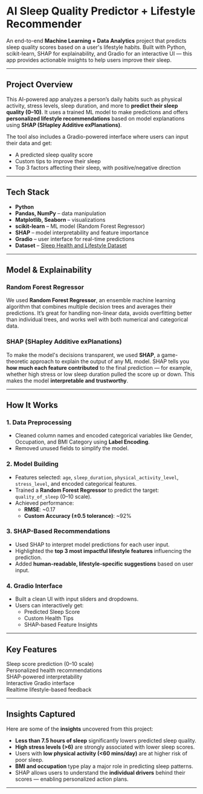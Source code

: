 # AI Sleep Quality Predictor + Lifestyle Recommender

An end-to-end **Machine Learning + Data Analytics** project that predicts sleep quality scores based on a user's lifestyle habits. Built with Python, scikit-learn, SHAP for explainability, and Gradio for an interactive UI — this app provides actionable insights to help users improve their sleep.

---

## Project Overview

This AI-powered app analyzes a person’s daily habits such as physical activity, stress levels, sleep duration, and more to **predict their sleep quality (0–10)**. It uses a trained ML model to make predictions and offers **personalized lifestyle recommendations** based on model explanations using **SHAP (SHapley Additive exPlanations)**.

The tool also includes a Gradio-powered interface where users can input their data and get:
- A predicted sleep quality score
- Custom tips to improve their sleep
- Top 3 factors affecting their sleep, with positive/negative direction

---

## Tech Stack

- **Python** 
- **Pandas, NumPy** – data manipulation
- **Matplotlib, Seaborn** – visualizations
- **scikit-learn** – ML model (Random Forest Regressor)
- **SHAP** – model interpretability and feature importance
- **Gradio** – user interface for real-time predictions
- **Dataset** – [Sleep Health and Lifestyle Dataset](https://www.kaggle.com/datasets/uom190346a/sleep-health-and-lifestyle-dataset)

---

##  Model & Explainability

### Random Forest Regressor
We used **Random Forest Regressor**, an ensemble machine learning algorithm that combines multiple decision trees and averages their predictions. It’s great for handling non-linear data, avoids overfitting better than individual trees, and works well with both numerical and categorical data.

### SHAP (SHapley Additive exPlanations)
To make the model's decisions transparent, we used **SHAP**, a game-theoretic approach to explain the output of any ML model. SHAP tells you **how much each feature contributed** to the final prediction — for example, whether high stress or low sleep duration pulled the score up or down. This makes the model **interpretable and trustworthy**.

---

## How It Works

### 1. **Data Preprocessing**
- Cleaned column names and encoded categorical variables like Gender, Occupation, and BMI Category using **Label Encoding**.
- Removed unused fields to simplify the model.

### 2. **Model Building**
- Features selected: `age`, `sleep_duration`, `physical_activity_level`, `stress_level`, and encoded categorical features.
- Trained a **Random Forest Regressor** to predict the target: `quality_of_sleep` (0–10 scale).
- Achieved performance:  
  - **RMSE**: ~0.17  
  - **Custom Accuracy (±0.5 tolerance)**: ~92%

### 3. **SHAP-Based Recommendations**
- Used SHAP to interpret model predictions for each user input.
- Highlighted the **top 3 most impactful lifestyle features** influencing the prediction.
- Added **human-readable, lifestyle-specific suggestions** based on user input.

### 4. **Gradio Interface**
- Built a clean UI with input sliders and dropdowns.
- Users can interactively get:
  - Predicted Sleep Score
  -  Custom Health Tips
  -  SHAP-based Feature Insights

---

## Key Features

 Sleep score prediction (0–10 scale)  
 Personalized health recommendations  
 SHAP-powered interpretability  
 Interactive Gradio interface  
 Realtime lifestyle-based feedback

---

##  Insights Captured

Here are some of the **insights** uncovered from this project:

- **Less than 7.5 hours of sleep** significantly lowers predicted sleep quality.
- **High stress levels (>6)** are strongly associated with lower sleep scores.
- Users with **low physical activity (<60 mins/day)** are at higher risk of poor sleep.
- **BMI and occupation** type play a major role in predicting sleep patterns.
- SHAP allows users to understand the **individual drivers** behind their scores — enabling personalized action plans.

---
